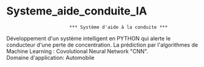 # Systeme_aide_conduite_IA

                           *** Système d'aide à la conduite ***
    
Développement d'un système intelligent en PYTHON qui alerte le conducteur d'une perte de concentration.
La prédiction par l'algorithmes de Machine Learning : Covolutional Neural Network "CNN".    
Domaine d'application: Automobile
